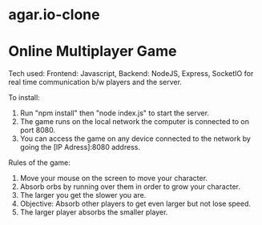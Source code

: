 # agar.io-clone

# Online Multiplayer Game

Tech used: Frontend: Javascript, Backend: NodeJS, Express, SocketIO for real time communication b/w players and the server.

To install:

1. Run "npm install" then "node index.js" to start the server.
2. The game runs on the local network the computer is connected to on port 8080.
3. You can access the game on any device connected to the network by going the [IP Adress]:8080 address.

Rules of the game:

1. Move your mouse on the screen to move your character.
2. Absorb orbs by running over them in order to grow your character.
3. The larger you get the slower you are.
4. Objective: Absorb other players to get even larger but not lose speed.
5. The larger player absorbs the smaller player.
